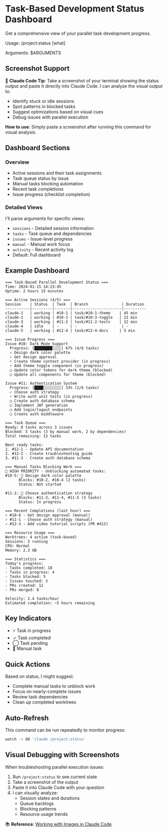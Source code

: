 # Task-Based Development Status Dashboard

Get a comprehensive view of your parallel task development progress.

Usage: /project:status [what]

Arguments: $ARGUMENTS

## Screenshot Support
📸 **Claude Code Tip**: Take a screenshot of your terminal showing the status output and paste it directly into Claude Code. I can analyze the visual output to:
- Identify stuck or idle sessions
- Spot patterns in blocked tasks
- Suggest optimizations based on visual cues
- Debug issues with parallel execution

**How to use**: Simply paste a screenshot after running this command for visual analysis.

## Dashboard Sections

### Overview
- Active sessions and their task assignments
- Task queue status by issue
- Manual tasks blocking automation
- Recent task completions
- Issue progress (checklist completion)

### Detailed Views
I'll parse arguments for specific views:
- `sessions` - Detailed session information
- `tasks` - Task queue and dependencies
- `issues` - Issue-level progress
- `manual` - Manual work focus
- `activity` - Recent activity log
- Default: Full dashboard

## Example Dashboard
```
=== Task-Based Parallel Development Status ===
Time: 2024-01-15 14:23:45
Uptime: 2 hours 15 minutes

=== Active Sessions (4/5) ===
Session    | Status  | Task  | Branch               | Duration
-----------|---------|-------|----------------------|----------
claude-1   | working | #10-1 | task/#10-1-theme    | 45 min
claude-2   | working | #10-3 | task/#10-3-toggle   | 23 min
claude-3   | working | #11-2 | task/#11-2-tests    | 12 min
claude-4   | idle    | -     | -                    | -
claude-5   | working | #12-4 | task/#12-4-docs     | 5 min

=== Issue Progress ===
Issue #10: Dark Mode Support
  Progress: [████████░░░░] 67% (4/6 tasks)
  ✓ Design dark color palette
  ✓ Get design approval
  ⚡ Create theme context provider (in progress)
  ⚡ Add theme toggle component (in progress)
  ◯ Update color tokens for dark theme (blocked)
  ◯ Update all components for theme (blocked)

Issue #11: Authentication System  
  Progress: [████░░░░░░░░] 33% (2/6 tasks)
  ✓ Choose auth strategy
  ⚡ Write auth unit tests (in progress)
  ◯ Create auth database schema
  ◯ Implement JWT generation
  ◯ Add login/logout endpoints
  ◯ Create auth middleware

=== Task Queue ===
Ready: 8 tasks across 3 issues
Blocked: 5 tasks (3 by manual work, 2 by dependencies)
Total remaining: 13 tasks

Next ready tasks:
1. #12-1 - Update API documentation
2. #12-2 - Create troubleshooting guide  
3. #11-3 - Create auth database schema

=== Manual Tasks Blocking Work ===
🚨 HIGH PRIORITY - Unblocking automated tasks:
#10-5: 👤 Design dark color palette
      Blocks: #10-2, #10-4 (2 tasks)
      Status: Not started
      
#11-1: 👤 Choose authentication strategy
      Blocks: #11-3, #11-4, #11-5 (3 tasks)
      Status: In progress

=== Recent Completions (last hour) ===
✓ #10-6 - Get design approval (manual)
✓ #11-1 - Choose auth strategy (manual)
✓ #12-3 - Add video tutorial scripts (PR #412)

=== Resource Usage ===
Worktrees: 4 active (task-based)
Sessions: 5 running
CPU: Normal
Memory: 2.3 GB

=== Statistics ===
Today's progress:
- Tasks completed: 18
- Tasks in progress: 4  
- Tasks blocked: 5
- Issues touched: 3
- PRs created: 12
- PRs merged: 8

Velocity: 2.4 tasks/hour
Estimated completion: ~5 hours remaining
```

## Key Indicators
- ⚡ Task in progress
- ✓ Task completed
- ◯ Task pending
- 👤 Manual task

## Quick Actions
Based on status, I might suggest:
- Complete manual tasks to unblock work
- Focus on nearly-complete issues
- Review task dependencies
- Clean up completed worktrees

## Auto-Refresh
This command can be run repeatedly to monitor progress:
```bash
watch -n 60 'claude /project:status'
```

## Visual Debugging with Screenshots
When troubleshooting parallel execution issues:
1. Run `/project:status` to see current state
2. Take a screenshot of the output
3. Paste it into Claude Code with your question
4. I can visually analyze:
   - Session states and durations
   - Queue backlogs
   - Blocking patterns
   - Resource usage trends

📚 **Reference**: [Working with Images in Claude Code](https://docs.anthropic.com/en/docs/claude-code/tutorials#working-with-images)